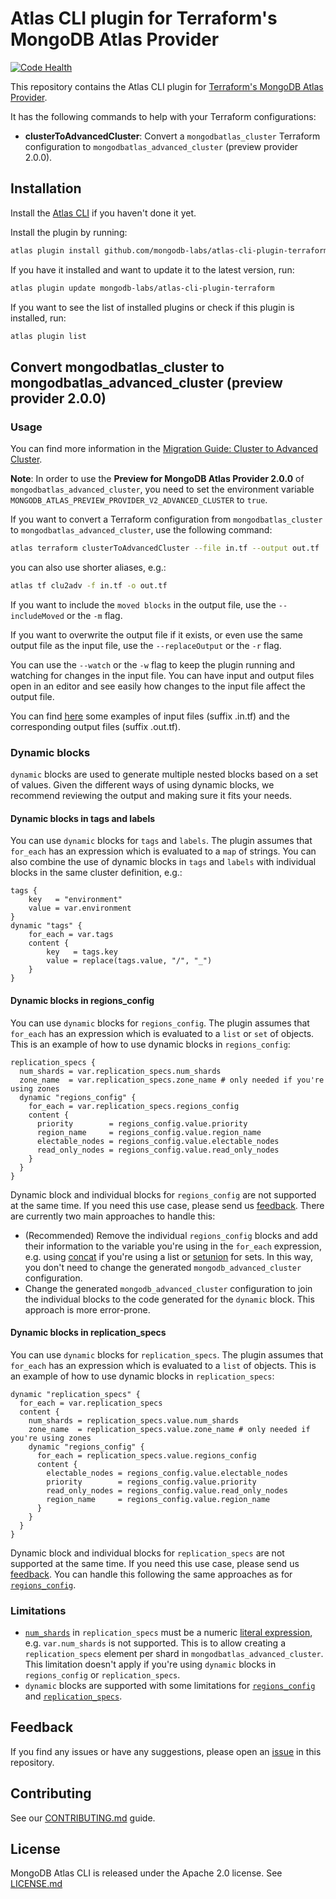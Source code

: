 # Atlas CLI plugin for Terraform's MongoDB Atlas Provider

[![Code Health](https://github.com/mongodb-labs/atlas-cli-plugin-terraform/actions/workflows/code-health.yml/badge.svg)](https://github.com/mongodb-labs/atlas-cli-plugin-terraform/actions/workflows/code-health.yml)

This repository contains the Atlas CLI plugin for [Terraform's MongoDB Atlas Provider](https://registry.terraform.io/providers/mongodb/mongodbatlas/latest/docs).

It has the following commands to help with your Terraform configurations:
- **clusterToAdvancedCluster**: Convert a `mongodbatlas_cluster` Terraform configuration to `mongodbatlas_advanced_cluster` (preview provider 2.0.0).

## Installation

Install the [Atlas CLI](https://github.com/mongodb/mongodb-atlas-cli) if you haven't done it yet.

Install the plugin by running:
```bash
atlas plugin install github.com/mongodb-labs/atlas-cli-plugin-terraform
```
 
If you have it installed and want to update it to the latest version, run:
```bash
atlas plugin update mongodb-labs/atlas-cli-plugin-terraform
```

If you want to see the list of installed plugins or check if this plugin is installed, run:
```bash
atlas plugin list
```

## Convert mongodbatlas_cluster to mongodbatlas_advanced_cluster (preview provider 2.0.0)

### Usage

You can find more information in the [Migration Guide: Cluster to Advanced Cluster](https://registry.terraform.io/providers/mongodb/mongodbatlas/latest/docs/guides/cluster-to-advanced-cluster-migration-guide).

**Note**: In order to use the **Preview for MongoDB Atlas Provider 2.0.0** of `mongodbatlas_advanced_cluster`, you need to set the environment variable `MONGODB_ATLAS_PREVIEW_PROVIDER_V2_ADVANCED_CLUSTER` to `true`.

If you want to convert a Terraform configuration from `mongodbatlas_cluster` to `mongodbatlas_advanced_cluster`, use the following command:
```bash
atlas terraform clusterToAdvancedCluster --file in.tf --output out.tf
```

you can also use shorter aliases, e.g.: 
```bash
atlas tf clu2adv -f in.tf -o out.tf
```

If you want to include the `moved blocks` in the output file, use the `--includeMoved` or the `-m` flag.

If you want to overwrite the output file if it exists, or even use the same output file as the input file, use the `--replaceOutput` or the `-r` flag.

You can use the `--watch` or the `-w` flag to keep the plugin running and watching for changes in the input file. You can have input and output files open in an editor and see easily how changes to the input file affect the output file.

You can find [here](https://github.com/mongodb-labs/atlas-cli-plugin-terraform/tree/main/internal/convert/testdata/clu2adv) some examples of input files (suffix .in.tf) and the corresponding output files (suffix .out.tf).

### Dynamic blocks

`dynamic` blocks are used to generate multiple nested blocks based on a set of values. 
Given the different ways of using dynamic blocks, we recommend reviewing the output and making sure it fits your needs.

#### Dynamic blocks in tags and labels

You can use `dynamic` blocks for `tags` and `labels`. The plugin assumes that `for_each` has an expression which is evaluated to a `map` of strings.
You can also combine the use of dynamic blocks in `tags` and `labels` with individual blocks in the same cluster definition, e.g.:
```hcl
tags {
	key   = "environment"
	value = var.environment
}
dynamic "tags" {
	for_each = var.tags
	content {
		key   = tags.key
		value = replace(tags.value, "/", "_")
	}
}
```

#### Dynamic blocks in regions_config

You can use `dynamic` blocks for `regions_config`. The plugin assumes that `for_each` has an expression which is evaluated to a `list` or `set` of objects.
This is an example of how to use dynamic blocks in `regions_config`:
```hcl
replication_specs {
  num_shards = var.replication_specs.num_shards
  zone_name  = var.replication_specs.zone_name # only needed if you're using zones
  dynamic "regions_config" {
    for_each = var.replication_specs.regions_config
    content {
      priority        = regions_config.value.priority
      region_name     = regions_config.value.region_name
      electable_nodes = regions_config.value.electable_nodes
      read_only_nodes = regions_config.value.read_only_nodes
    }
  }
}
```
Dynamic block and individual blocks for `regions_config` are not supported at the same time. If you need this use case, please send us [feedback](https://github.com/mongodb-labs/atlas-cli-plugin-terraform/issues). There are currently two main approaches to handle this:
- (Recommended) Remove the individual `regions_config` blocks and add their information to the variable you're using in the `for_each` expression, e.g. using [concat](https://developer.hashicorp.com/terraform/language/functions/concat) if you're using a list or [setunion](https://developer.hashicorp.com/terraform/language/functions/setunion) for sets. In this way, you don't need to change the generated `mongodb_advanced_cluster` configuration.
- Change the generated `mongodb_advanced_cluster` configuration to join the individual blocks to the code generated for the `dynamic` block. This approach is more error-prone.

#### Dynamic blocks in replication_specs

You can use `dynamic` blocks for `replication_specs`. The plugin assumes that `for_each` has an expression which is evaluated to a `list` of objects.
This is an example of how to use dynamic blocks in `replication_specs`:
```hcl
dynamic "replication_specs" {
  for_each = var.replication_specs
  content {
    num_shards = replication_specs.value.num_shards
    zone_name  = replication_specs.value.zone_name # only needed if you're using zones
    dynamic "regions_config" {
      for_each = replication_specs.value.regions_config
      content {
        electable_nodes = regions_config.value.electable_nodes
        priority        = regions_config.value.priority
        read_only_nodes = regions_config.value.read_only_nodes
        region_name     = regions_config.value.region_name
      }
    }
  }
}
```
Dynamic block and individual blocks for `replication_specs` are not supported at the same time. If you need this use case, please send us [feedback](https://github.com/mongodb-labs/atlas-cli-plugin-terraform/issues). You can handle this following the same approaches as for [`regions_config`](#dynamic-blocks-in-regions_config).

### Limitations

- [`num_shards`](https://registry.terraform.io/providers/mongodb/mongodbatlas/latest/docs/resources/cluster#num_shards-2) in `replication_specs` must be a numeric [literal expression](https://developer.hashicorp.com/nomad/docs/job-specification/hcl2/expressions#literal-expressions), e.g. `var.num_shards` is not supported. This is to allow creating a `replication_specs` element per shard in `mongodbatlas_advanced_cluster`. This limitation doesn't apply if you're using `dynamic` blocks in `regions_config` or `replication_specs`.
- `dynamic` blocks are supported with some limitations for [`regions_config`](#dynamic-blocks-in-regions_config) and [`replication_specs`](#dynamic-blocks-in-replication_specs).

## Feedback

If you find any issues or have any suggestions, please open an [issue](https://github.com/mongodb-labs/atlas-cli-plugin-terraform/issues) in this repository.

## Contributing

See our [CONTRIBUTING.md](CONTRIBUTING.md) guide.

## License

MongoDB Atlas CLI is released under the Apache 2.0 license. See [LICENSE.md](LICENSE.md)
